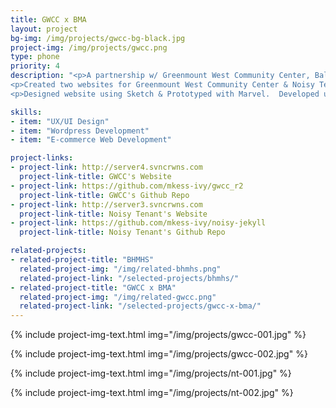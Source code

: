 ```yaml
---
title: GWCC x BMA
layout: project
bg-img: /img/projects/gwcc-bg-black.jpg
project-img: /img/projects/gwcc.png
type: phone
priority: 4
description: "<p>A partnership w/ Greenmount West Community Center, Baltimore Museum of Art & Mark Bradford provided resources for youth artists to explore STEAM programming and platforms for sharing their work.</p>
<p>Created two websites for Greenmount West Community Center & Noisy Tenants to share the work they are facilitating in the center.</p>
<p>Designed website using Sketch & Prototyped with Marvel.  Developed using Jekyll with the SiteLeaf CMS User Interface.</p>"

skills:
- item: "UX/UI Design"
- item: "Wordpress Development"
- item: "E-commerce Web Development"

project-links:
- project-link: http://server4.svncrwns.com
  project-link-title: GWCC's Website
- project-link: https://github.com/mkess-ivy/gwcc_r2
  project-link-title: GWCC's Github Repo
- project-link: http://server3.svncrwns.com
  project-link-title: Noisy Tenant's Website
- project-link: https://github.com/mkess-ivy/noisy-jekyll
  project-link-title: Noisy Tenant's Github Repo

related-projects:
- related-project-title: "BHMHS"
  related-project-img: "/img/related-bhmhs.png"
  related-project-link: "/selected-projects/bhmhs/"
- related-project-title: "GWCC x BMA"
  related-project-img: "/img/related-gwcc.png"
  related-project-link: "/selected-projects/gwcc-x-bma/"
---
```


{% include project-img-text.html img="/img/projects/gwcc-001.jpg" %}

{% include project-img-text.html img="/img/projects/gwcc-002.jpg" %}

{% include project-img-text.html img="/img/projects/nt-001.jpg"  %}

{% include project-img-text.html img="/img/projects/nt-002.jpg" %}